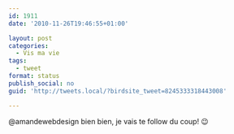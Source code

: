 ```yaml
---
id: 1911
date: '2010-11-26T19:46:55+01:00'

layout: post
categories:
  - Vis ma vie
tags:
  - tweet
format: status
publish_social: no
guid: 'http://tweets.local/?birdsite_tweet=8245333318443008'

---
```


@amandewebdesign bien bien, je vais te follow du coup! 😉